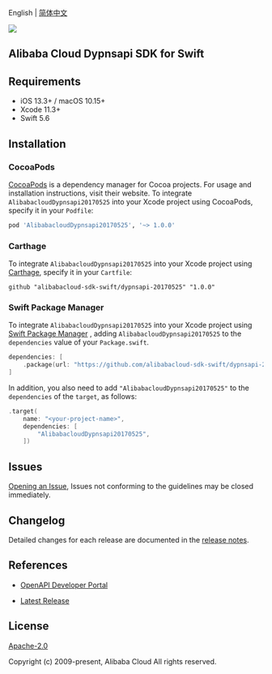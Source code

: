 English | [简体中文](README-CN.md)

![](https://aliyunsdk-pages.alicdn.com/icons/AlibabaCloud.svg)

## Alibaba Cloud Dypnsapi SDK for Swift

## Requirements

- iOS 13.3+ / macOS 10.15+
- Xcode 11.3+
- Swift 5.6

## Installation

### CocoaPods

[CocoaPods](https://cocoapods.org) is a dependency manager for Cocoa projects. For usage and installation instructions, visit their website. To integrate `AlibabacloudDypnsapi20170525` into your Xcode project using CocoaPods, specify it in your `Podfile`:

```ruby
pod 'AlibabacloudDypnsapi20170525', '~> 1.0.0'
```

### Carthage

To integrate `AlibabacloudDypnsapi20170525` into your Xcode project using [Carthage](https://github.com/Carthage/Carthage), specify it in your `Cartfile`:

```ogdl
github "alibabacloud-sdk-swift/dypnsapi-20170525" "1.0.0"
```

### Swift Package Manager

To integrate `AlibabacloudDypnsapi20170525` into your Xcode project using [Swift Package Manager](https://swift.org/package-manager/) , adding `AlibabacloudDypnsapi20170525` to the `dependencies` value of your `Package.swift`.

```swift
dependencies: [
    .package(url: "https://github.com/alibabacloud-sdk-swift/dypnsapi-20170525.git", from: "1.0.0")
]
```

In addition, you also need to add `"AlibabacloudDypnsapi20170525"` to the `dependencies` of the `target`, as follows:

```swift
.target(
    name: "<your-project-name>",
    dependencies: [
        "AlibabacloudDypnsapi20170525",
    ])
```

## Issues

[Opening an Issue](https://github.com/alibabacloud-sdk-swift/dypnsapi-20170525/issues/new), Issues not conforming to the guidelines may be closed immediately.

## Changelog

Detailed changes for each release are documented in the [release notes](./ChangeLog.txt).

## References

* [OpenAPI Developer Portal](https://next.api.alibabacloud.com/home)
- [Latest Release](https://github.com/alibabacloud-sdk-swift/dypnsapi-20170525)

## License

[Apache-2.0](http://www.apache.org/licenses/LICENSE-2.0)

Copyright (c) 2009-present, Alibaba Cloud All rights reserved.
